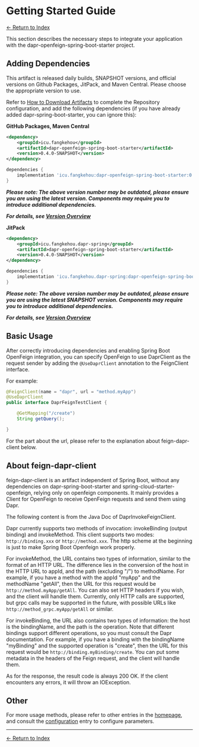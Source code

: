 # Getting Started Guide

[<- Return to Index](../index.md)

This section describes the necessary steps to integrate your application with the dapr-openfeign-spring-boot-starter project.

## Adding Dependencies

This artifact is released daily builds, SNAPSHOT versions, and official versions on Github Packages, JitPack, and Maven Central. Please choose the appropriate version to use.

Refer to [How to Download Artifacts](../index.md#how-to-download-artifacts) to complete the Repository configuration, and add the following dependencies (if you have already added dapr-spring-boot-starter, you can ignore this):

__GitHub Packages, Maven Central__

```xml
<dependency>
    <groupId>icu.fangkehou</groupId>
    <artifactId>dapr-openfeign-spring-boot-starter</artifactId>
    <version>0.4.0-SNAPSHOT</version>
</dependency>
```

```groovy
dependencies {
    implementation 'icu.fangkehou:dapr-openfeign-spring-boot-starter:0.4.0-SNAPSHOT'
}
```

___Please note: The above version number may be outdated, please ensure you are using the latest version. Components may require you to introduce additional dependencies.___

___For details, see [Version Overview](../versions.md)___

__JitPack__

```xml
<dependency>
    <groupId>icu.fangkehou.dapr-spring</groupId>
    <artifactId>dapr-openfeign-spring-boot-starter</artifactId>
    <version>0.4.0-SNAPSHOT</version>
</dependency>
```

```groovy
dependencies {
    implementation 'icu.fangkehou.dapr-spring:dapr-openfeign-spring-boot-starter:0.4.0-SNAPSHOT'
}
```

___Please note: The above version number may be outdated, please ensure you are using the latest SNAPSHOT version. Components may require you to introduce additional dependencies.___

___For details, see [Version Overview](../versions.md)___

## Basic Usage

After correctly introducing dependencies and enabling Spring Boot OpenFeign integration, you can specify OpenFeign to use DaprClient as the request sender by adding the `@UseDaprClient` annotation to the FeignClient interface.

For example:

```java
@FeignClient(name = "dapr", url = "method.myApp")
@UseDaprClient
public interface DaprFeignTestClient {

    @GetMapping("/create")
    String getQuery();

}
```

For the part about the url, please refer to the explanation about feign-dapr-client below.

## About feign-dapr-client

feign-dapr-client is an artifact independent of Spring Boot, without any dependencies on dapr-spring-boot-starter and spring-cloud-starter-openfeign, relying only on openfeign components. It mainly provides a Client for OpenFeign to receive OpenFeign requests and send them using Dapr.

The following content is from the Java Doc of DaprInvokeFeignClient.

Dapr currently supports two methods of invocation: invokeBinding (output binding) and invokeMethod. This client supports two modes: `http://binding.xxx` or `http://method.xxx`. The http scheme at the beginning is just to make Spring Boot Openfeign work properly.

For invokeMethod, the URL contains two types of information, similar to the format of an HTTP URL. The difference lies in the conversion of the host in the HTTP URL to appId, and the path (excluding "/") to methodName. For example, if you have a method with the appId "myApp" and the methodName "getAll", then the URL for this request would be `http://method.myApp/getAll`. You can also set HTTP headers if you wish, and the client will handle them. Currently, only HTTP calls are supported, but grpc calls may be supported in the future, with possible URLs like `http://method_grpc.myApp/getAll` or similar.

For invokeBinding, the URL also contains two types of information: the host is the bindingName, and the path is the operation. Note that different bindings support different operations, so you must consult the Dapr documentation. For example, if you have a binding with the bindingName "myBinding" and the supported operation is "create", then the URL for this request would be `http://binding.myBinding/create`. You can put some metadata in the headers of the Feign request, and the client will handle them.

As for the response, the result code is always 200 OK. If the client encounters any errors, it will throw an IOException.

## Other

For more usage methods, please refer to other entries in the [homepage](../index.md), and consult the [configuration](configuration.md) entry to configure parameters.



----------

[<- Return to Index](../index.md)